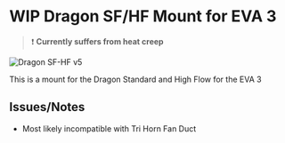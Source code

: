# WIP Dragon SF/HF Mount for EVA 3

> :heavy_exclamation_mark: **Currently suffers from heat creep**

![Dragon SF-HF v5](https://user-images.githubusercontent.com/61649682/178142794-e60a0886-53ff-4644-918f-835eaa6e64d9.png)

This is a mount for the Dragon Standard and High Flow for the EVA 3

## Issues/Notes

- Most likely incompatible with Tri Horn Fan Duct
